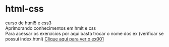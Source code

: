 # html-css
curso de html5 e css3<br>
Aprimorando conhecimentos em hmlt e css<br>
Para acessar os exercícios por aqui basta trocar o nome dos ex (verificar se possui index.html) 
<a href="https://peedrohfgraca.github.io/html-css/exercicios/ex001/index.html">Clique aqui para ver o ex001</a>
